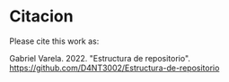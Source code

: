 # Citacion

Please cite this work as:

Gabriel Varela. 2022. "Estructura de repositorio". https://github.com/D4NT3002/Estructura-de-repositorio
